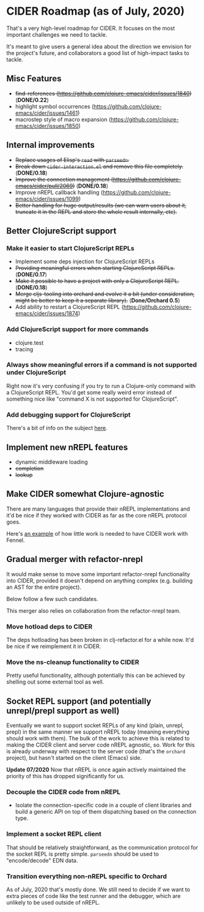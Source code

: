 # CIDER Roadmap (as of July, 2020)

That's a very high-level roadmap for CIDER. It focuses on the most
important challenges we need to tackle.

It's meant to give users a general idea about the direction we
envision for the project's future, and collaborators a good list of
high-impact tasks to tackle.

## Misc Features

* ~~find-references (https://github.com/clojure-emacs/cider/issues/1840)~~ (**DONE/0.22**)
* highlight symbol occurrences (https://github.com/clojure-emacs/cider/issues/1461)
* macrostep style of macro expansion (https://github.com/clojure-emacs/cider/issues/1850)

## Internal improvements

* ~~Replace usages of Elisp's `read` with `parseedn`.~~
* ~~Break down `cider-interaction.el` and remove this file completely.~~ (**DONE/0.18**)
* ~~Improve the connection management (https://github.com/clojure-emacs/cider/pull/2069)~~ (**DONE/0.18**)
* Improve nREPL callback handling (https://github.com/clojure-emacs/cider/issues/1099)
* ~~Better handling for huge output/results (we can warn users about it,
  truncate it in the REPL and store the whole result internally, etc).~~

## Better ClojureScript support

### Make it easier to start ClojureScript REPLs

* Implement some deps injection for ClojureScript REPLs
* ~~Providing meaningful errors when starting ClojureScript REPLs.~~ (**DONE/0.17**)
* ~~Make it possible to have a project with only a ClojureScript REPL.~~(**DONE/0.18**)
* ~~Merge cljs-tooling into orchard and evolve it a bit (under
  consideration, might be better to keep it a separate library).~~ (**Done/Orchard 0.5**)
* Add ability to restart a ClojureScript REPL (https://github.com/clojure-emacs/cider/issues/1874)

### Add ClojureScript support for more commands

* clojure.test
* tracing

### Always show meaningful errors if a command is not supported under ClojureScript

Right now it's very confusing if you try to run a Clojure-only command with a ClojureScript REPL.
You'd get some really weird error instead of something nice like "command X is not supported for ClojureScript".

### Add debugging support for ClojureScript

There's a bit of info on the subject [here](https://github.com/clojure-emacs/cider/issues/1416).

## Implement new nREPL features

* dynamic middleware loading
* ~~completion~~
* ~~lookup~~

## Make CIDER somewhat Clojure-agnostic

There are many languages that provide their nREPL implementations and it'd be nice if
they worked with CIDER as far as the core nREPL protocol goes.

Here's [an example](https://github.com/clojure-emacs/cider/issues/2848) of how little work is needed to have CIDER work with
Fennel.

## Gradual merger with refactor-nrepl

It would make sense to move some important refactor-nrepl
functionality into CIDER, provided it doesn't depend on anything
complex (e.g. building an AST for the entire project).

Below follow a few such candidates.

This merger also relies on collaboration from the refactor-nrepl team.

### Move hotload deps to CIDER

The deps hotloading has been broken in clj-refactor.el for a while now.
It'd be nice if we reimplement it in CIDER.

### Move the ns-cleanup functionality to CIDER

Pretty useful functionality, although potentially this can be achieved by shelling out some external tool as well.

## Socket REPL support (and potentially unrepl/prepl support as well)

Eventually we want to support socket REPLs of any kind (plain, unrepl,
prepl) in the same manner we support nREPL today (meaning everything
should work with them). The bulk of the work to achieve this is
related to making the CIDER client and server code nREPL agnostic,
so. Work for this is already underway with respect to the server code
(that's the `orchard` project), but hasn't started on the client
(Emacs) side.

**Update 07/2020** Now that nREPL is once again actively maintained the priority
of this has dropped significantly for us.

### Decouple the CIDER code from nREPL

* Isolate the connection-specific code in a couple of client libraries and build a
generic API on top of them dispatching based on the connection type.

### Implement a socket REPL client

That should be relatively straightforward, as the communication
protocol for the socket REPL is pretty simple.  `parseedn` should be
used to "encode/decode" EDN data.

### Transition everything non-nREPL specific to Orchard

As of July, 2020 that's mostly done. We still need to decide if we want to extra pieces
of code like the test runner and the debugger, which are unlikely to be used outside
of nREPL.
